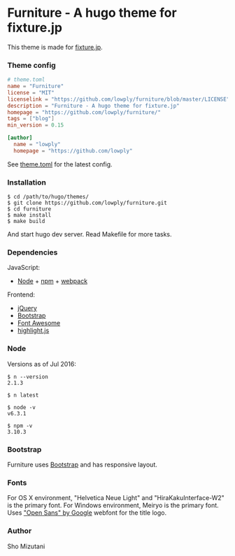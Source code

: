 # Furniture - A hugo theme for fixture.jp

This theme is made for [fixture.jp](http://fixture.jp/).

### Theme config

```toml
# theme.toml
name = "Furniture"
license = "MIT"
licenselink = "https://github.com/lowply/furniture/blob/master/LICENSE"
description = "Furniture - A hugo theme for fixture.jp"
homepage = "https://github.com/lowply/furniture/"
tags = ["blog"]
min_version = 0.15

[author]
  name = "lowply"
  homepage = "https://github.com/lowply"
```

See [theme.toml](https://github.com/lowply/furniture/blob/master/theme.toml) for the latest config.

### Installation

```
$ cd /path/to/hugo/themes/
$ git clone https://github.com/lowply/furniture.git
$ cd furniture
$ make install
$ make build
```

And start hugo dev server. Read Makefile for more tasks.

### Dependencies

JavaScript:

- [Node](https://nodejs.org/) + [npm](https://www.npmjs.com/) + [webpack](https://webpack.github.io/)

Frontend:

- [jQuery](https://jquery.com/)
- [Bootstrap](http://getbootstrap.com/)
- [Font Awesome](http://fortawesome.github.io/Font-Awesome/)
- [highlight.js](https://highlightjs.org/)

### Node

Versions as of Jul 2016:

```
$ n --version
2.1.3

$ n latest

$ node -v
v6.3.1

$ npm -v
3.10.3
```

### Bootstrap

Furniture uses [Bootstrap](http://getbootstrap.com/) and has responsive layout.

### Fonts

For OS X environment, "Helvetica Neue Light" and "HiraKakuInterface-W2" is the primary font. For Windows environment, Meiryo is the primary font.
Uses ["Open Sans" by Google](https://www.google.com/fonts/specimen/Open+Sans) webfont for the title logo.

### Author

Sho Mizutani

